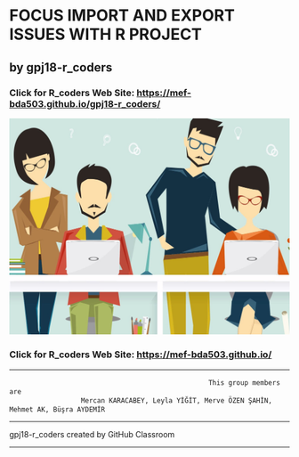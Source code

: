 # FOCUS IMPORT AND EXPORT ISSUES WITH R PROJECT  
## by gpj18-r_coders


### Click for R_coders Web Site: https://mef-bda503.github.io/gpj18-r_coders/

![alt text](https://github.com/MEF-BDA503/gpj18-r_coders/blob/master/img/R_developers.jpg)

### Click for R_coders Web Site: https://mef-bda503.github.io/


***

                                                      This group members are
                      Mercan KARACABEY, Leyla YİĞİT, Merve ÖZEN ŞAHİN, Mehmet AK, Büşra AYDEMİR


***
gpj18-r_coders created by GitHub Classroom
***
